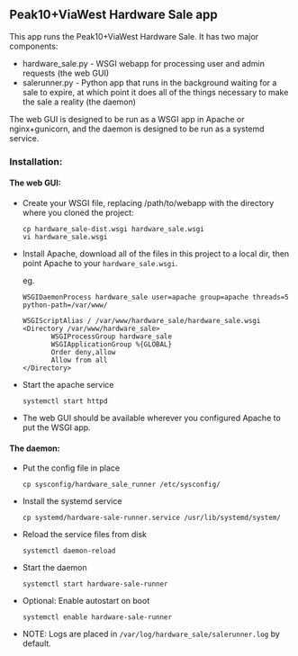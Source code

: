 ## Peak10+ViaWest Hardware Sale app

This app runs the Peak10+ViaWest Hardware Sale.  It has two major components:

 - hardware_sale.py - WSGI webapp for processing user and admin requests (the web GUI)
 - salerunner.py - Python app that runs in the background waiting for a sale to expire, at which point it does all of the things necessary to make the sale a reality (the daemon)

The web GUI is designed to be run as a WSGI app in Apache or nginx+gunicorn, and the daemon is designed to be run as a systemd service.

### Installation:

#### The web GUI:
 - Create your WSGI file, replacing /path/to/webapp with the directory where you cloned the project:

    ```
    cp hardware_sale-dist.wsgi hardware_sale.wsgi
    vi hardware_sale.wsgi
    ```
 - Install Apache, download all of the files in this project to a local dir, then point Apache to your `hardware_sale.wsgi`.
 
    eg.
    ```
    WSGIDaemonProcess hardware_sale user=apache group=apache threads=5 python-path=/var/www/

    WSGIScriptAlias / /var/www/hardware_sale/hardware_sale.wsgi
    <Directory /var/www/hardware_sale>
           WSGIProcessGroup hardware_sale
           WSGIApplicationGroup %{GLOBAL}
           Order deny,allow
           Allow from all
    </Directory>
    ```
 - Start the apache service

    ```
    systemctl start httpd
    ```
 - The web GUI should be available wherever you configured Apache to put the WSGI app.

#### The daemon:
 - Put the config file in place

    ```
    cp sysconfig/hardware_sale_runner /etc/sysconfig/
    ```
 - Install the systemd service

    ```
    cp systemd/hardware-sale-runner.service /usr/lib/systemd/system/
    ```
 - Reload the service files from disk

    ```
    systemctl daemon-reload
    ```
 - Start the daemon

    ```
    systemctl start hardware-sale-runner
    ```
 - Optional: Enable autostart on boot

    ```
    systemctl enable hardware-sale-runner
    ```
 - NOTE: Logs are placed in `/var/log/hardware_sale/salerunner.log` by default.
